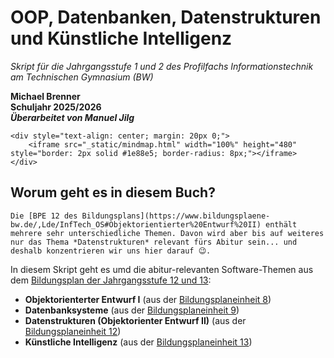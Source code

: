 # OOP, Datenbanken, Datenstrukturen und Künstliche Intelligenz

*Skript für die Jahrgangsstufe 1 und 2 des Profilfachs Informationstechnik am Technischen Gymnasium (BW)*  

**Michael Brenner**<br>
**Schuljahr 2025/2026**<br>
***Überarbeitet von Manuel Jilg***

```{raw} html
<div style="text-align: center; margin: 20px 0;">
    <iframe src="_static/mindmap.html" width="100%" height="480" style="border: 2px solid #1e88e5; border-radius: 8px;"></iframe>
</div>
```

## Worum geht es in diesem Buch?

```{margin}
Die [BPE 12 des Bildungsplans](https://www.bildungsplaene-bw.de/,Lde/InfTech_OS#Objektorientierter%20Entwurf%20II) enthält mehrere sehr unterschiedliche Themen. Davon wird aber bis auf weiteres nur das Thema *Datenstrukturen* relevant fürs Abitur sein... und deshalb konzentrieren wir uns hier darauf 😉.
```

In diesem Skript geht es umd die abitur-relevanten Software-Themen aus dem [Bildungsplan der Jahrgangsstufe 12 und 13](https://www.bildungsplaene-bw.de/,Lde/InfTech_OS):

* **Objektorienterter Entwurf I** (aus der [Bildungsplaneinheit 8](https://www.bildungsplaene-bw.de/,Lde/InfTech_OS))
* **Datenbanksysteme** (aus der [Bildungsplaneinheit 9](https://www.bildungsplaene-bw.de/,Lde/InfTech_OS))
* **Datenstrukturen (Objektorienter Entwurf II)** (aus der [Bildungsplaneinheit 12](https://www.bildungsplaene-bw.de/,Lde/InfTech_OS))
* **Künstliche Intelligenz** (aus der [Bildungsplaneinheit 13](https://www.bildungsplaene-bw.de/,Lde/InfTech_OS))
